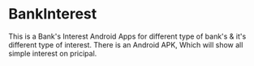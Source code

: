 # BankInterest
This is a Bank's Interest Android Apps for different type of bank's & it's different type of interest.
There is an Android APK, Which will show all simple interest on pricipal.
